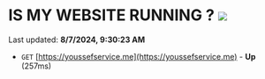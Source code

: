 # IS MY WEBSITE RUNNING ? [![](https://img.shields.io/static/v1?label=Sponsor&message=%E2%9D%A4&logo=GitHub&color=%23fe8e86)](https://github.com/sponsors/Youssef-Lehmam)

Last updated: **8/7/2024, 9:30:23 AM**

- `GET` [https://youssefservice.me](https://youssefservice.me) - **Up** (257ms)
